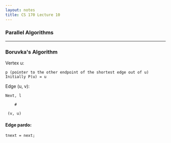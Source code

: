 ```yaml
---
layout: notes
title: CS 170 Lecture 10
---
```


### Parallel Algorithms

- - -

### Boruvka's Algorithm

Vertex u:     

    p (pointer to the other endpoint of the shortest edge out of u) 
    Initially P(u) = u

Edge (u, v):  

    Next, l

        #

     (v, u)

#### Edge pardo:

    tnext = next;

